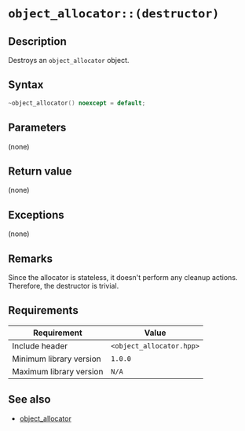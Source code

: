 # `object_allocator::(destructor)`

## Description

Destroys an `object_allocator` object.

## Syntax

```cpp
~object_allocator() noexcept = default;
```

## Parameters

(none)

## Return value

(none)

## Exceptions

(none)

## Remarks

Since the allocator is stateless, it doesn't perform any cleanup actions. Therefore, the destructor is trivial.

## Requirements

| Requirement             | Value                    |
|-------------------------|--------------------------|
| Include header          | `<object_allocator.hpp>` |
| Minimum library version | `1.0.0`                  |
| Maximum library version | `N/A`                    |

## See also

- [object_allocator](object_allocator.md)